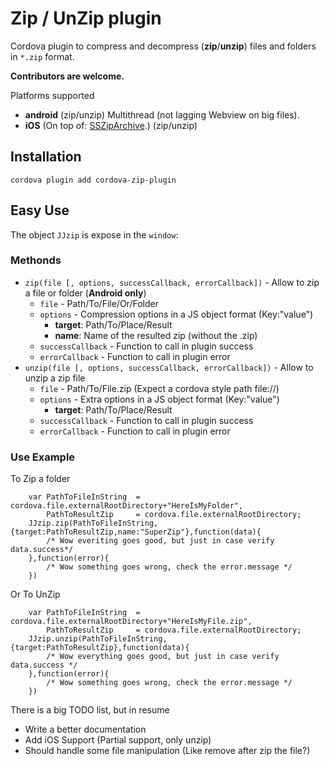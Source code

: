 Zip / UnZip plugin
===

Cordova plugin to compress and decompress (__zip__/__unzip__) files and folders in `*.zip` format.

__Contributors are welcome.__

Platforms supported
* __android__ (zip/unzip) Multithread (not lagging Webview on big files).
* __iOS__ (On top of: [SSZipArchive](https://cocoapods.org/pods/SSZipArchive "In case you want to be curious").) (zip/unzip)

Installation
---

`cordova plugin add cordova-zip-plugin`

Easy Use  
---  
  
The object `JJzip` is expose in the `window`:

### Methonds

* `zip(file [, options, successCallback, errorCallback])` - Allow to zip a file or folder (__Android only__)
    * `file` - Path/To/File/Or/Folder
    * `options` - Compression options in a JS object format (Key:"value")
        * __target__: Path/To/Place/Result
        * __name__: Name of the resulted zip (without the .zip)
    * `successCallback` - Function to call in plugin success
    * `errorCallback` - Function to call in plugin error
* `unzip(file [, options, successCallback, errorCallback])` - Allow to unzip a zip file
    * `file` - Path/To/File.zip (Expect a cordova style path file://)
    * `options` - Extra options in a JS object format (Key:"value")
        * __target__: Path/To/Place/Result
    * `successCallback` - Function to call in plugin success
    * `errorCallback` - Function to call in plugin error  

### Use Example  

To Zip a folder
```
    var PathToFileInString  = cordova.file.externalRootDirectory+"HereIsMyFolder",
        PathToResultZip     = cordova.file.externalRootDirectory;
    JJzip.zip(PathToFileInString, {target:PathToResultZip,name:"SuperZip"},function(data){
        /* Wow everiting goes good, but just in case verify data.success*/
    },function(error){
        /* Wow something goes wrong, check the error.message */
    })
```  

Or To UnZip  

```
    var PathToFileInString  = cordova.file.externalRootDirectory+"HereIsMyFile.zip",
        PathToResultZip     = cordova.file.externalRootDirectory;
    JJzip.unzip(PathToFileInString, {target:PathToResultZip},function(data){
        /* Wow everything goes good, but just in case verify data.success */
    },function(error){
        /* Wow something goes wrong, check the error.message */
    })
```

There is a big TODO list, but in resume  
  
* Write a better documentation
* Add iOS Support (Partial support, only unzip)
* Should handle some file manipulation (Like remove after zip the file?)
